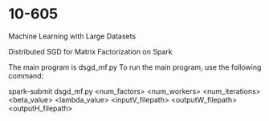 # 10-605
Machine Learning with Large Datasets

Distributed SGD for Matrix Factorization on Spark

The main program is dsgd_mf.py
To run the main program, use the following command:

spark-submit dsgd_mf.py <num_factors> <num_workers> <num_iterations> \
<beta_value> <lambda_value> <inputV_filepath> <outputW_filepath> <outputH_filepath>

